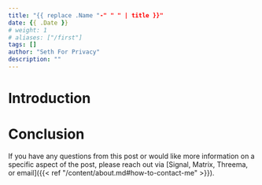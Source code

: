 ```yaml
---
title: "{{ replace .Name "-" " " | title }}"
date: {{ .Date }}
# weight: 1
# aliases: ["/first"]
tags: []
author: "Seth For Privacy"
description: ""
---
```


# Introduction

# Conclusion

If you have any questions from this post or would like more information on a specific aspect of the post, please reach out via [Signal,  Matrix, Threema, or email]({{< ref "/content/about.md#how-to-contact-me" >}}).
